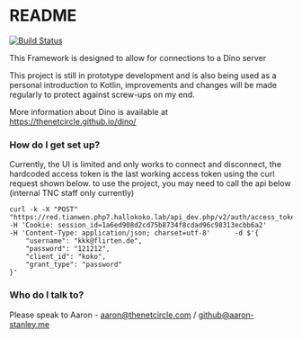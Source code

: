 # README #

[![Build Status](https://travis-ci.org/thenetcircle/dino-android-framework.svg?branch=master)](https://travis-ci.org/thenetcircle/dino-android-framework)

This Framework is designed to allow for connections to a Dino server

This project is still in prototype development and is also being used as a personal introduction to Kotlin, improvements and changes will be made regularly to protect against screw-ups on my end.

More information about Dino is available at https://thenetcircle.github.io/dino/

### How do I get set up? ###

Currently, the UI is limited and only works to connect and disconnect, the hardcoded access token is the last working access token using the curl request shown below. to use the project, you may need to call the api below (internal TNC staff only currently)

	curl -k -X "POST" "https://red.tianwen.php7.hallokoko.lab/api_dev.php/v2/auth/access_token.json"      -H 'Cookie: session_id=1a6ed908d2cd75b8734f8cdad96c98313ecbb6a2'      -H 'Content-Type: application/json; charset=utf-8'      -d $'{
  		"username": "kkk@flirten.de",
  		"password": "121212",
  		"client_id": "koko",
  		"grant_type": "password"
	}'


### Who do I talk to? ###

Please speak to Aaron - aaron@thenetcircle.com / github@aaron-stanley.me
